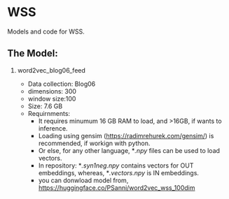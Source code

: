 # WSS
Models and code for WSS. 

The Model:
----------------

1. word2vec_blog06_feed
    - Data collection: Blog06
    - dimensions: 300
    - window size:100
    - Size: 7.6 GB
    
    * Requirnments:
        - It requires minumum 16 GB RAM to load, and >16GB, if wants to inference. 
        - Loading using gensim (https://radimrehurek.com/gensim/) is recommended, if workign with python. 
        - Or else, for any other language, **.npy*  files can be used to load vectors. 
        - In repository: **.syn1neg.npy* contains vectors for OUT embeddings, whereas, **.vectors.npy* is IN embeddings. 
        - you can donwload model from, https://huggingface.co/PSanni/word2vec_wss_100dim
